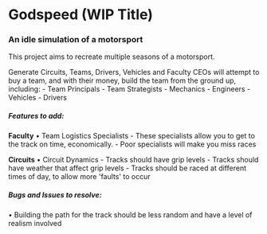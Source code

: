 # Godspeed (WIP Title)

### An idle simulation of a motorsport

This project aims to recreate multiple seasons of a motorsport.

Generate Circuits, Teams, Drivers, Vehicles and Faculty
CEOs will attempt to buy a team, and with their money, build the team from the ground up, including:
	- Team Principals
	- Team Strategists
	- Mechanics
	- Engineers
	- Vehicles
	- Drivers

##### Features to add:
**Faculty**
• Team Logistics Specialists
	- These specialists allow you to get to the track on time, economically. 
	- Poor specialists will make you miss races

**Circuits**
• Circuit Dynamics 
	- Tracks should have grip levels
	- Tracks should have weather that affect grip levels
	- Tracks should be raced at different times of day, to allow more 'faults' to occur


##### Bugs and Issues to resolve:
• Building the path for the track should be less random and have a level of realism involved

